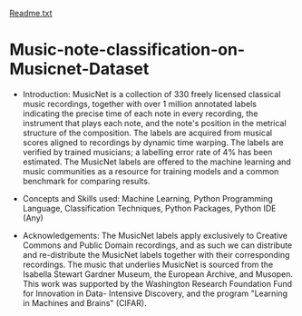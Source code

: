 [Readme.txt](https://github.com/a-chb/Music-note-classification-on-Musicnet-Dataset/files/6976215/Readme.txt)
# Music-note-classification-on-Musicnet-Dataset
- Introduction:
MusicNet  is  a  collection  of  330  freely  licensed  classical  music  recordings,  together  with  over  1 
million annotated  labels indicating the precise time of  each note in  every recording,  the 
instrument  that  plays  each  note,  and  the  note's  position  in  the  metrical  structure  of  the 
composition. The labels are acquired from musical scores aligned to recordings by dynamic time 
warping.  The  labels  are  verified  by  trained  musicians;  a  labelling  error  rate  of  4%  has  been 
estimated. The MusicNet labels are offered to the machine learning and music communities as a 
resource for training models and a common benchmark for comparing results. 


- Concepts and Skills used:
Machine  Learning,  Python  Programming  Language,  Classification  Techniques,  Python  Packages, 
Python IDE (Any)


- Acknowledgements:
The  MusicNet  labels  apply  exclusively  to  Creative  Commons  and  Public  Domain  recordings,  and  as 
such  we  can  distribute  and  re-distribute  the  MusicNet  labels  together  with  their  corresponding 
recordings. The music that underlies MusicNet is sourced from the Isabella Stewart Gardner Museum, 
the European Archive, and Musopen.  
This  work  was  supported  by  the  Washington  Research  Foundation  Fund  for  Innovation  in  Data-
Intensive Discovery, and the program "Learning in Machines and Brains" (CIFAR).
